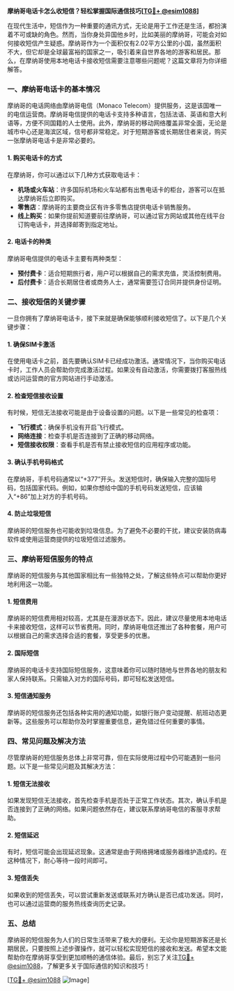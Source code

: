 **摩纳哥电话卡怎么收短信？轻松掌握国际通信技巧[[TG💪+ @esim1088](https://t.me/s/esim1088)]**

在现代生活中，短信作为一种重要的通讯方式，无论是用于工作还是生活，都扮演着不可或缺的角色。然而，当你身处异国他乡时，比如美丽的摩纳哥，可能会对如何接收短信产生疑惑。摩纳哥作为一个面积仅有2.02平方公里的小国，虽然面积不大，但它却是全球最富裕的国家之一，吸引着来自世界各地的游客和居民。那么，在摩纳哥使用本地电话卡接收短信需要注意哪些问题呢？这篇文章将为你详细解答。

### 一、摩纳哥电话卡的基本情况

摩纳哥的电话网络由摩纳哥电信（Monaco Telecom）提供服务，这是该国唯一的电信运营商。摩纳哥电信提供的电话卡支持多种语言，包括法语、英语和意大利语等，方便不同国籍的人士使用。此外，摩纳哥的移动网络覆盖非常全面，无论是城市中心还是海滨区域，信号都非常稳定。对于短期游客或长期居住者来说，购买一张摩纳哥电话卡是非常必要的。

#### 1. 购买电话卡的方式
在摩纳哥，你可以通过以下几种方式获取电话卡：
- **机场或火车站**：许多国际机场和火车站都有出售电话卡的柜台，游客可以在抵达摩纳哥后立即购买。
- **零售店**：摩纳哥的主要商业区有许多零售店提供电话卡销售服务。
- **线上购买**：如果你提前知道要前往摩纳哥，可以通过官方网站或其他在线平台订购电话卡，并选择邮寄到指定地址。

#### 2. 电话卡的种类
摩纳哥电信提供的电话卡主要有两种类型：
- **预付费卡**：适合短期旅行者，用户可以根据自己的需求充值，灵活控制费用。
- **后付费卡**：适合长期居住者或商务人士，通常需要签订合同并提供身份证明。

### 二、接收短信的关键步骤

一旦你拥有了摩纳哥电话卡，接下来就是确保能够顺利接收短信了。以下是几个关键步骤：

#### 1. 确保SIM卡激活
在使用电话卡之前，首先要确认SIM卡已经成功激活。通常情况下，当你购买电话卡时，工作人员会帮助你完成激活过程。如果没有自动激活，你需要拨打客服热线或访问运营商的官方网站进行手动激活。

#### 2. 检查短信接收设置
有时候，短信无法接收可能是由于设备设置的问题。以下是一些常见的检查项：
- **飞行模式**：确保手机没有开启飞行模式。
- **网络连接**：检查手机是否连接到了正确的移动网络。
- **短信接收权限**：查看手机是否有禁止接收短信的应用程序或功能。

#### 3. 确认手机号码格式
在摩纳哥，手机号码通常以“+377”开头。发送短信时，确保输入完整的国际号码，包括国家代码。例如，如果你想给中国的手机号码发送短信，应该输入“+86”加上对方的手机号码。

#### 4. 防止垃圾短信
摩纳哥的短信服务也可能收到垃圾信息。为了避免不必要的干扰，建议安装防病毒软件或使用运营商提供的垃圾短信过滤服务。

### 三、摩纳哥短信服务的特点

摩纳哥的短信服务与其他国家相比有一些独特之处，了解这些特点可以帮助你更好地利用这一功能。

#### 1. 短信费用
摩纳哥的短信费用相对较高，尤其是在漫游状态下。因此，建议尽量使用本地电话卡来接收短信，这样可以节省费用。同时，摩纳哥电信还推出了各种套餐，用户可以根据自己的需求选择合适的套餐，享受更多的优惠。

#### 2. 国际短信
摩纳哥的电话卡支持国际短信服务，这意味着你可以随时随地与世界各地的朋友和家人保持联系。只需输入对方的国际号码，即可轻松发送短信。

#### 3. 短信通知服务
摩纳哥的短信服务还包括各种实用的通知功能，如银行账户变动提醒、航班动态更新等。这些服务可以帮助你及时掌握重要信息，避免错过任何重要的事情。

### 四、常见问题及解决方法

尽管摩纳哥的短信服务总体上非常可靠，但在实际使用过程中仍可能遇到一些问题。以下是一些常见问题及其解决方法：

#### 1. 短信无法接收
如果发现短信无法接收，首先检查手机是否处于正常工作状态。其次，确认手机是否连接到了正确的网络。如果问题依然存在，建议联系摩纳哥电信的客服寻求帮助。

#### 2. 短信延迟
有时，短信可能会出现延迟现象。这通常是由于网络拥堵或服务器维护造成的。在这种情况下，耐心等待一段时间即可。

#### 3. 短信丢失
如果收到的短信丢失，可以尝试重新发送或联系对方确认是否已成功发送。同时，也可以通过运营商的服务热线查询历史记录。

### 五、总结

摩纳哥的短信服务为人们的日常生活带来了极大的便利。无论你是短期游客还是长期居民，只要按照上述步骤操作，就可以轻松实现短信的接收和发送。希望本文能帮助你在摩纳哥享受到更加顺畅的通信体验。最后，别忘了关注[TG💪+ @esim1088](https://t.me/s/esim1088)，了解更多关于国际通信的知识和技巧！

[[TG💪+ @esim1088](https://t.me/s/esim1088) ![Image](https://i.postimg.cc/4NQfJmqS/Snipaste-2025-05-13-00-14-12.png)]